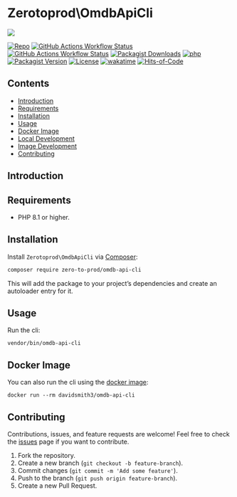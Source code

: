 # Zerotoprod\OmdbApiCli

![](art/logo.png)

[![Repo](https://img.shields.io/badge/github-gray?logo=github)](https://github.com/zero-to-prod/omdb-api-cli)
[![GitHub Actions Workflow Status](https://img.shields.io/github/actions/workflow/status/zero-to-prod/omdb-api-cli/test.yml?label=test)](https://github.com/zero-to-prod/omdb-api-cli/actions)
[![GitHub Actions Workflow Status](https://img.shields.io/github/actions/workflow/status/zero-to-prod/omdb-api-cli/build_docker_image.yml?label=build_docker_image)](https://github.com/zero-to-prod/omdb-api-cli/actions)
[![Packagist Downloads](https://img.shields.io/packagist/dt/zero-to-prod/omdb-api-cli?color=blue)](https://packagist.org/packages/zero-to-prod/omdb-api-cli/stats)
[![php](https://img.shields.io/packagist/php-v/zero-to-prod/omdb-api-cli.svg?color=purple)](https://packagist.org/packages/zero-to-prod/omdb-api-cli/stats)
[![Packagist Version](https://img.shields.io/packagist/v/zero-to-prod/omdb-api-cli?color=f28d1a)](https://packagist.org/packages/zero-to-prod/omdb-api-cli)
[![License](https://img.shields.io/packagist/l/zero-to-prod/omdb-api-cli?color=pink)](https://github.com/zero-to-prod/omdb-api-cli/blob/main/LICENSE.md)
[![wakatime](https://wakatime.com/badge/github/zero-to-prod/omdb-api-cli.svg)](https://wakatime.com/badge/github/zero-to-prod/omdb-api-cli)
[![Hits-of-Code](https://hitsofcode.com/github/zero-to-prod/omdb-api-cli?branch=main)](https://hitsofcode.com/github/zero-to-prod/omdb-api-cli/view?branch=main)

## Contents

- [Introduction](#introduction)
- [Requirements](#requirements)
- [Installation](#installation)
- [Usage](#usage)
- [Docker Image](#docker-image)
- [Local Development](./LOCAL_DEVELOPMENT.md)
- [Image Development](./IMAGE_DEVELOPMENT.md)
- [Contributing](#contributing)

## Introduction

## Requirements

- PHP 8.1 or higher.

## Installation

Install `Zerotoprod\OmdbApiCli` via [Composer](https://getcomposer.org/):

```bash
composer require zero-to-prod/omdb-api-cli
```

This will add the package to your project’s dependencies and create an autoloader entry for it.

## Usage

Run the cli:

```shell
vendor/bin/omdb-api-cli
```

## Docker Image

You can also run the cli using the [docker image](https://hub.docker.com/repository/docker/davidsmith3/omdb-api-cli/general):

```shell
docker run --rm davidsmith3/omdb-api-cli
```

## Contributing

Contributions, issues, and feature requests are welcome!
Feel free to check the [issues](https://github.com/zero-to-prod/omdb-api-cli/issues) page if you want to contribute.

1. Fork the repository.
2. Create a new branch (`git checkout -b feature-branch`).
3. Commit changes (`git commit -m 'Add some feature'`).
4. Push to the branch (`git push origin feature-branch`).
5. Create a new Pull Request.